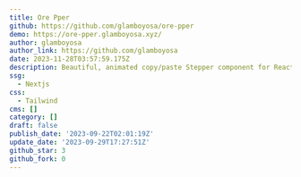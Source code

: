 ```yaml
---
title: Ore Pper
github: https://github.com/glamboyosa/ore-pper
demo: https://ore-pper.glamboyosa.xyz/
author: glamboyosa
author_link: https://github.com/glamboyosa
date: 2023-11-28T03:57:59.175Z
description: Beautiful, animated copy/paste Stepper component for React projects.
ssg:
  - Nextjs
css:
  - Tailwind
cms: []
category: []
draft: false
publish_date: '2023-09-22T02:01:19Z'
update_date: '2023-09-29T17:27:51Z'
github_star: 3
github_fork: 0
---
```

